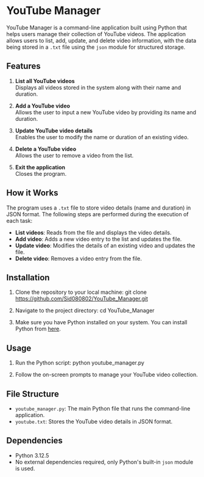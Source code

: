 # YouTube Manager

YouTube Manager is a command-line application built using Python that helps users manage their collection of YouTube videos. The application allows users to list, add, update, and delete video information, with the data being stored in a `.txt` file using the `json` module for structured storage.

## Features

1. **List all YouTube videos**  
   Displays all videos stored in the system along with their name and duration.

2. **Add a YouTube video**  
   Allows the user to input a new YouTube video by providing its name and duration.

3. **Update YouTube video details**  
   Enables the user to modify the name or duration of an existing video.

4. **Delete a YouTube video**  
   Allows the user to remove a video from the list.

5. **Exit the application**  
   Closes the program.

## How it Works

The program uses a `.txt` file to store video details (name and duration) in JSON format. The following steps are performed during the execution of each task:

- **List videos**: Reads from the file and displays the video details.
- **Add video**: Adds a new video entry to the list and updates the file.
- **Update video**: Modifies the details of an existing video and updates the file.
- **Delete video**: Removes a video entry from the file.

## Installation

1. Clone the repository to your local machine:
    git clone https://github.com/Sid080802/YouTube_Manager.git
    

2. Navigate to the project directory:
    cd YouTube_Manager

3. Make sure you have Python installed on your system. You can install Python from [here](https://www.python.org/downloads/).

## Usage

1. Run the Python script:
    python youtube_manager.py

2. Follow the on-screen prompts to manage your YouTube video collection.

## File Structure

- `youtube_manager.py`: The main Python file that runs the command-line application.
- `youtube.txt`: Stores the YouTube video details in JSON format.

## Dependencies

- Python 3.12.5
- No external dependencies required, only Python's built-in `json` module is used.


